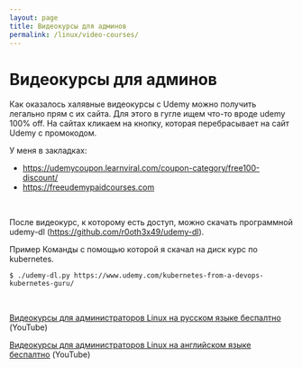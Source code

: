 ```yaml
---
layout: page
title: Видеокурсы для админов
permalink: /linux/video-courses/
---
```


# Видеокурсы для админов

Как оказалось халявные видеокурсы с Udemy можно получить легально прям с их сайта. Для этого в гугле ищем что-то вроде udemy 100% off. На сайтах кликаем на кнопку, которая перебрасывает на сайт Udemy c промокодом.

У меня в закладках:

- https://udemycoupon.learnviral.com/coupon-category/free100-discount/
- https://freeudemypaidcourses.com

<br/>


После видеокурс, к которому есть доступ, можно скачать программной udemy-dl (https://github.com/r0oth3x49/udemy-dl).

Пример Команды с помощью которой я скачал на диск курс по kubernetes.

    $ ./udemy-dl.py https://www.udemy.com/kubernetes-from-a-devops-kubernetes-guru/


<br/>

[Видеокурсы для администраторов Linux на русском языке беспалтно ](/linux/video-courses/youtube/rus/) (YouTube)

[Видеокурсы для администраторов Linux на английском языке беспалтно](/linux/video-courses/youtube/eng/) (YouTube)
